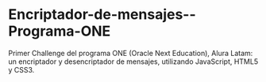 # Encriptador-de-mensajes--Programa-ONE
Primer Challenge del programa ONE (Oracle Next Education), Alura Latam: un encriptador y desencriptador de mensajes, utilizando JavaScript, HTML5 y CSS3.
